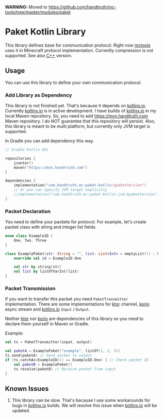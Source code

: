 **WARNING:** Moved to https://github.com/handtruth/mc-tools/tree/master/modules/paket

Paket Kotlin Library
========================

This library defines base for communication protocol. Right now
[mctools] uses it in Minecraft protocol implementation. Currently
compression is not supported. See also [C++] version.

Usage
------------------------

You can use this library to define your own communication protocol.

### Add Library as Dependency

This library is not finished yet. That's because it depends on
[kotlinx.io]. Currently [kotlinx.io] is in active development. I have
builds of [kotlinx.io] in my local Maven repository. So, you need to
add https://mvn.handtruth.com Maven repository. I do NOT guarantee that
this repository will persist. Also, this library is meant to be multi
platform, but currently only JVM target is supported.

In Gradle you can add dependency this way.

```kotlin
// Gradle Kotlin DSL

repositories {
    jcenter()
    maven("https://mvn.handtruth.com")
}

dependencies {
    implementation("com.handtruth.mc:paket-kotlin:$paketVersion")
    // Or you can specify JVM target explicitly
    //implementation("com.handtruth.mc:paket-kotlin-jvm:$paketVersion")
}
```

### Packet Declaration

You need to define your packets for protocol. For example, let's create
packet class with string and integer list fields.

```kotlin
enum class ExampleID {
    One, Two, Three
}

class ExamplePaket(str: String = "", list: List<Int> = emptyList()) : Paket() {
    override val id = ExampleID.One

    val str by string(str)
    val list by listOfVarInt(list)
}
```

### Packet Transmission

If you want to transfer this packet you need `PaketTransmitter`
implementation. There are some implementations for [ktor] channel,
[korio] async stream and [kotlinx.io] `Input` / `Output`.

Neither [ktor] nor [korio] are dependencies of this library so you need
to declare them yourself in Maven or Gradle.

Example:

```kotlin
val ts = PaketTransmitter(input, output)

val paketA = ExamplePaket("example", listOf(1, 2, 3))
ts.send(paketA) // Send packet to output
if (ts.catchAs<ExampleID>() == ExampleID.One) { // Check packet ID
    val paketB = ExamplePaket()
    ts.receive(paketB) // Receive packet from input
}
```

Known Issues
-------------------------------

1. This library can be slow. That's because I use some workarounds for
   bugs in [kotlinx.io] builds. We will resolve this issue when
   [kotlinx.io] will be updated.

[ktor]: https://ktor.io
[korio]: https://korlibs.soywiz.com/korio/
[kotlinx.io]: https://github.com/Kotlin/kotlinx-io
[mctools]: https://github.com/handtruth/mctools
[C++]: https://github.com/handtruth/paket-cpp
